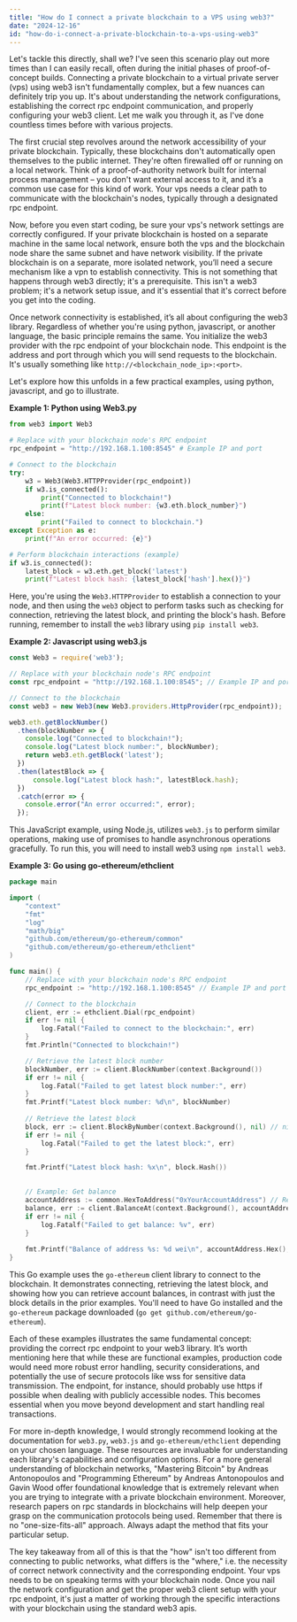 ```yaml
---
title: "How do I connect a private blockchain to a VPS using web3?"
date: "2024-12-16"
id: "how-do-i-connect-a-private-blockchain-to-a-vps-using-web3"
---
```


Let's tackle this directly, shall we? I've seen this scenario play out more times than I can easily recall, often during the initial phases of proof-of-concept builds. Connecting a private blockchain to a virtual private server (vps) using web3 isn't fundamentally complex, but a few nuances can definitely trip you up. It's about understanding the network configurations, establishing the correct rpc endpoint communication, and properly configuring your web3 client. Let me walk you through it, as I've done countless times before with various projects.

The first crucial step revolves around the network accessibility of your private blockchain. Typically, these blockchains don't automatically open themselves to the public internet. They're often firewalled off or running on a local network. Think of a proof-of-authority network built for internal process management – you don't want external access to it, and it’s a common use case for this kind of work. Your vps needs a clear path to communicate with the blockchain's nodes, typically through a designated rpc endpoint.

Now, before you even start coding, be sure your vps's network settings are correctly configured. If your private blockchain is hosted on a separate machine in the same local network, ensure both the vps and the blockchain node share the same subnet and have network visibility. If the private blockchain is on a separate, more isolated network, you’ll need a secure mechanism like a vpn to establish connectivity. This is not something that happens through web3 directly; it's a prerequisite. This isn't a web3 problem; it's a network setup issue, and it's essential that it's correct before you get into the coding.

Once network connectivity is established, it’s all about configuring the web3 library. Regardless of whether you're using python, javascript, or another language, the basic principle remains the same. You initialize the web3 provider with the rpc endpoint of your blockchain node. This endpoint is the address and port through which you will send requests to the blockchain. It's usually something like `http://<blockchain_node_ip>:<port>`.

Let's explore how this unfolds in a few practical examples, using python, javascript, and go to illustrate.

**Example 1: Python using Web3.py**

```python
from web3 import Web3

# Replace with your blockchain node's RPC endpoint
rpc_endpoint = "http://192.168.1.100:8545" # Example IP and port

# Connect to the blockchain
try:
    w3 = Web3(Web3.HTTPProvider(rpc_endpoint))
    if w3.is_connected():
        print("Connected to blockchain!")
        print(f"Latest block number: {w3.eth.block_number}")
    else:
        print("Failed to connect to blockchain.")
except Exception as e:
    print(f"An error occurred: {e}")

# Perform blockchain interactions (example)
if w3.is_connected():
    latest_block = w3.eth.get_block('latest')
    print(f"Latest block hash: {latest_block['hash'].hex()}")
```

Here, you're using the `Web3.HTTPProvider` to establish a connection to your node, and then using the `web3` object to perform tasks such as checking for connection, retrieving the latest block, and printing the block's hash. Before running, remember to install the `web3` library using `pip install web3`.

**Example 2: Javascript using web3.js**

```javascript
const Web3 = require('web3');

// Replace with your blockchain node's RPC endpoint
const rpc_endpoint = "http://192.168.1.100:8545"; // Example IP and port

// Connect to the blockchain
const web3 = new Web3(new Web3.providers.HttpProvider(rpc_endpoint));

web3.eth.getBlockNumber()
  .then(blockNumber => {
    console.log("Connected to blockchain!");
    console.log("Latest block number:", blockNumber);
    return web3.eth.getBlock('latest');
  })
  .then(latestBlock => {
      console.log("Latest block hash:", latestBlock.hash);
  })
  .catch(error => {
    console.error("An error occurred:", error);
  });
```

This JavaScript example, using Node.js, utilizes `web3.js` to perform similar operations, making use of promises to handle asynchronous operations gracefully. To run this, you will need to install web3 using `npm install web3`.

**Example 3: Go using go-ethereum/ethclient**

```go
package main

import (
	"context"
	"fmt"
	"log"
	"math/big"
	"github.com/ethereum/go-ethereum/common"
	"github.com/ethereum/go-ethereum/ethclient"
)

func main() {
    // Replace with your blockchain node's RPC endpoint
    rpc_endpoint := "http://192.168.1.100:8545" // Example IP and port

	// Connect to the blockchain
    client, err := ethclient.Dial(rpc_endpoint)
	if err != nil {
		log.Fatal("Failed to connect to the blockchain:", err)
	}
    fmt.Println("Connected to blockchain!")

	// Retrieve the latest block number
    blockNumber, err := client.BlockNumber(context.Background())
    if err != nil {
        log.Fatal("Failed to get latest block number:", err)
    }
	fmt.Printf("Latest block number: %d\n", blockNumber)
    
	// Retrieve the latest block
	block, err := client.BlockByNumber(context.Background(), nil) // nil means latest
	if err != nil {
        log.Fatal("Failed to get the latest block:", err)
    }

	fmt.Printf("Latest block hash: %x\n", block.Hash())
	

    // Example: Get balance
    accountAddress := common.HexToAddress("0xYourAccountAddress") // Replace with actual address
    balance, err := client.BalanceAt(context.Background(), accountAddress, nil)
    if err != nil {
        log.Fatalf("Failed to get balance: %v", err)
    }
	
	fmt.Printf("Balance of address %s: %d wei\n", accountAddress.Hex(), balance)
}
```

This Go example uses the `go-ethereum` client library to connect to the blockchain. It demonstrates connecting, retrieving the latest block, and showing how you can retrieve account balances, in contrast with just the block details in the prior examples. You'll need to have Go installed and the `go-ethereum` package downloaded (`go get github.com/ethereum/go-ethereum`).

Each of these examples illustrates the same fundamental concept: providing the correct rpc endpoint to your web3 library. It’s worth mentioning here that while these are functional examples, production code would need more robust error handling, security considerations, and potentially the use of secure protocols like wss for sensitive data transmission. The endpoint, for instance, should probably use https if possible when dealing with publicly accessible nodes. This becomes essential when you move beyond development and start handling real transactions.

For more in-depth knowledge, I would strongly recommend looking at the documentation for `web3.py`, `web3.js` and `go-ethereum/ethclient` depending on your chosen language. These resources are invaluable for understanding each library's capabilities and configuration options. For a more general understanding of blockchain networks, "Mastering Bitcoin" by Andreas Antonopoulos and "Programming Ethereum" by Andreas Antonopoulos and Gavin Wood offer foundational knowledge that is extremely relevant when you are trying to integrate with a private blockchain environment. Moreover, research papers on rpc standards in blockchains will help deepen your grasp on the communication protocols being used. Remember that there is no "one-size-fits-all" approach. Always adapt the method that fits your particular setup.

The key takeaway from all of this is that the "how" isn't too different from connecting to public networks, what differs is the "where," i.e. the necessity of correct network connectivity and the corresponding endpoint. Your vps needs to be on speaking terms with your blockchain node. Once you nail the network configuration and get the proper web3 client setup with your rpc endpoint, it's just a matter of working through the specific interactions with your blockchain using the standard web3 apis.
